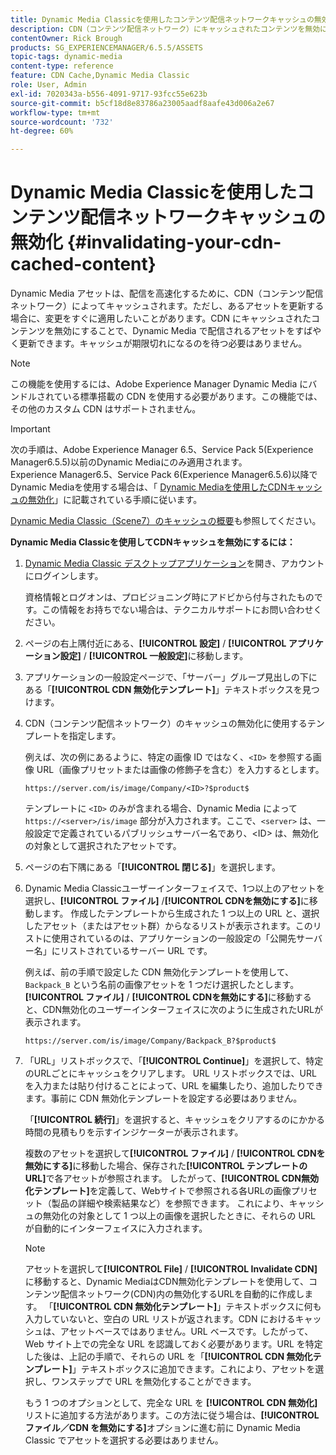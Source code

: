 ```yaml
---
title: Dynamic Media Classicを使用したコンテンツ配信ネットワークキャッシュの無効化
description: CDN（コンテンツ配信ネットワーク）にキャッシュされたコンテンツを無効にすると、Dynamic Media Classicで配信されるアセットをすばやく更新できます。キャッシュの期限が切れるのを待つ必要はありません。
contentOwner: Rick Brough
products: SG_EXPERIENCEMANAGER/6.5.5/ASSETS
topic-tags: dynamic-media
content-type: reference
feature: CDN Cache,Dynamic Media Classic
role: User, Admin
exl-id: 7020343a-b556-4091-9717-93fcc55e623b
source-git-commit: b5cf18d8e83786a23005aadf8aafe43d006a2e67
workflow-type: tm+mt
source-wordcount: '732'
ht-degree: 60%

---
```


# Dynamic Media Classicを使用したコンテンツ配信ネットワークキャッシュの無効化 {#invalidating-your-cdn-cached-content}

Dynamic Media アセットは、配信を高速化するために、CDN（コンテンツ配信ネットワーク）によってキャッシュされます。ただし、あるアセットを更新する場合に、変更をすぐに適用したいことがあります。CDN にキャッシュされたコンテンツを無効にすることで、Dynamic Media で配信されるアセットをすばやく更新できます。キャッシュが期限切れになるのを待つ必要はありません。

>[!NOTE]
>
>この機能を使用するには、Adobe Experience Manager Dynamic Media にバンドルされている標準搭載の CDN を使用する必要があります。この機能では、その他のカスタム CDN はサポートされません。

>[!IMPORTANT]
>
>次の手順は、Adobe Experience Manager 6.5、Service Pack 5(Experience Manager6.5.5)以前のDynamic Mediaにのみ適用されます。<br>Experience Manager6.5、Service Pack 6(Experience Manager6.5.6)以降でDynamic Mediaを使用する場合は、「  [Dynamic Mediaを使用したCDNキャッシュの無効化](/help/assets/invalidate-cdn-cache-dynamic-media.md)」に記載されている手順に従います。

[Dynamic Media Classic（Scene7）のキャッシュの概要](https://helpx.adobe.com/jp/experience-manager/scene7/kb/base/caching-questions/scene7-caching-overview.html)も参照してください。

**Dynamic Media Classicを使用してCDNキャッシュを無効にするには：**

1. [Dynamic Media Classic デスクトップアプリケーション](https://experienceleague.adobe.com/docs/dynamic-media-classic/using/intro/dynamic-media-classic-desktop-app.html#system-requirements-dmc-app)を開き、アカウントにログインします。

   資格情報とログオンは、プロビジョニング時にアドビから付与されたものです。この情報をお持ちでない場合は、テクニカルサポートにお問い合わせください。

1. ページの右上隅付近にある、**[!UICONTROL 設定]** / **[!UICONTROL アプリケーション設定]** / **[!UICONTROL 一般設定]**&#x200B;に移動します。
1. アプリケーションの一般設定ページで、「サーバー」グループ見出しの下にある「**[!UICONTROL CDN 無効化テンプレート]**」テキストボックスを見つけます。

1. CDN（コンテンツ配信ネットワーク）のキャッシュの無効化に使用するテンプレートを指定します。

   例えば、次の例にあるように、特定の画像 ID ではなく、`<ID>` を参照する画像 URL（画像プリセットまたは画像の修飾子を含む）を入力するとします。

   `https://server.com/is/image/Company/<ID>?$product$`

   テンプレートに `<ID>` のみが含まれる場合、Dynamic Media によって `https://<server>/is/image` 部分が入力されます。ここで、`<server>` は、一般設定で定義されているパブリッシュサーバー名であり、&lt;ID> は、無効化の対象として選択されたアセットです。

1. ページの右下隅にある「**[!UICONTROL 閉じる]**」を選択します。
1. Dynamic Media Classicユーザーインターフェイスで、1つ以上のアセットを選択し、**[!UICONTROL ファイル]** /**[!UICONTROL CDNを無効にする]**&#x200B;に移動します。 作成したテンプレートから生成された 1 つ以上の URL と、選択したアセット（またはアセット群）からなるリストが表示されます。このリストに使用されているのは、アプリケーションの一般設定の「公開先サーバー名」にリストされているサーバー URL です。

   例えば、前の手順で設定した CDN 無効化テンプレートを使用して、`Backpack_B` という名前の画像アセットを 1 つだけ選択したとします。**[!UICONTROL ファイル]** / **[!UICONTROL CDNを無効にする]**&#x200B;に移動すると、CDN無効化のユーザーインターフェイスに次のように生成されたURLが表示されます。

   `https://server.com/is/image/Company/Backpack_B?$product$`

1. 「URL」リストボックスで、「**[!UICONTROL Continue]**」を選択して、特定のURLごとにキャッシュをクリアします。 URL リストボックスでは、URL を入力または貼り付けることによって、URL を編集したり、追加したりできます。事前に CDN 無効化テンプレートを設定する必要はありません。

   「**[!UICONTROL 続行]**」を選択すると、キャッシュをクリアするのにかかる時間の見積もりを示すインジケーターが表示されます。

   複数のアセットを選択して&#x200B;**[!UICONTROL ファイル]** / **[!UICONTROL CDNを無効にする]**&#x200B;に移動した場合、保存された&#x200B;**[!UICONTROL テンプレートのURL]**&#x200B;で各アセットが参照されます。 したがって、**[!UICONTROL CDN無効化テンプレート]**&#x200B;を定義して、Webサイトで参照される各URLの画像プリセット（製品の詳細や検索結果など）を参照できます。 これにより、キャッシュの無効化の対象として 1 つ以上の画像を選択したときに、それらの URL が自動的にインターフェイスに入力されます。

   >[!NOTE]
   >
   >アセットを選択して&#x200B;**[!UICONTROL File]** / **[!UICONTROL Invalidate CDN]**&#x200B;に移動すると、Dynamic MediaはCDN無効化テンプレートを使用して、コンテンツ配信ネットワーク(CDN)内の無効化するURLを自動的に作成します。 「**[!UICONTROL CDN 無効化テンプレート]**」テキストボックスに何も入力していないと、空白の URL リストが返されます。CDN におけるキャッシュは、アセットベースではありません。URL ベースです。したがって、Web サイト上での完全な URL を認識しておく必要があります。URL を特定した後は、上記の手順で、それらの URL を「**[!UICONTROL CDN 無効化テンプレート]**」テキストボックスに追加できます。これにより、アセットを選択し、ワンステップで URL を無効化することができます。
   >
   >もう 1 つのオプションとして、完全な URL を **[!UICONTROL CDN 無効化]**&#x200B;リストに追加する方法があります。この方法に従う場合は、**[!UICONTROL ファイル／CDN を無効にする]**&#x200B;オプションに進む前に Dynamic Media Classic でアセットを選択する必要はありません。
